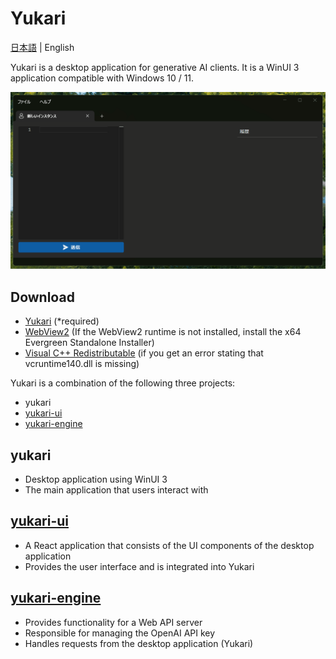 # Yukari
[日本語](README.md) | English

Yukari is a desktop application for generative AI clients.
It is a WinUI 3 application compatible with Windows 10 / 11.

![](docs/Demo.gif)

## Download

- [Yukari](https://github.com/Himeyama/yukari/releases) (*required)
- [WebView2](https://developer.microsoft.com/en-us/microsoft-edge/webview2#download) (If the WebView2 runtime is not installed, install the x64 Evergreen Standalone Installer)
- [Visual C++ Redistributable](https://www.microsoft.com/en-us/download/details.aspx?id=48145) (if you get an error stating that vcruntime140.dll is missing)

Yukari is a combination of the following three projects:
- yukari
- [yukari-ui](https://github.com/himeyama/yukari-ui)
- [yukari-engine](https://github.com/himeyama/yukari-engine)

## yukari
- Desktop application using WinUI 3
- The main application that users interact with

## [yukari-ui](https://github.com/himeyama/yukari-ui)
- A React application that consists of the UI components of the desktop application
- Provides the user interface and is integrated into Yukari

## [yukari-engine](https://github.com/himeyama/yukari-engine)
- Provides functionality for a Web API server
- Responsible for managing the OpenAI API key
- Handles requests from the desktop application (Yukari)